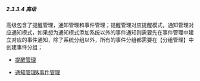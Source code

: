 ##### 2.3.3.4 高级

高级包含了提醒管理，通知管理和事件管理；提醒管理对应提醒模式，通知管理对应通知模式，如果想为通知模式添加系统以外的事件通知则需要先在事件管理中建立对应的事件通知，除了系统分组以外，所有的事件分组都需要在【分组管理】中创建事件分组；

* [提醒管理](/guide/yong-hu-shou-ce/xiang-mu/pei-zhi-zhong-xin/gao-ji/ti-xing-guan-li.md)

* [通知管理&事件管理](/guide/yong-hu-shou-ce/xiang-mu/pei-zhi-zhong-xin/gao-ji/tong-zhi-guan-li.md)



